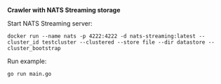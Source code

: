 **Crawler with NATS Streaming storage**

Start NATS Streaming server:

    docker run --name nats -p 4222:4222 -d nats-streaming:latest --cluster_id testcluster --clustered --store file --dir datastore --cluster_bootstrap
    
Run example:

    go run main.go